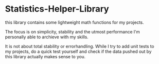 # Statistics-Helper-Library
this library contains some lightweight math functions for my projects.

The focus is on simplicity, stability and the utmost performance I'm personally able to archieve with my skills.

It is not about total stability or errorhandling. 
While I try to add unit tests to my projects, do a quick test yourself and check if the data pushed out by this library actually makes sense to you.
